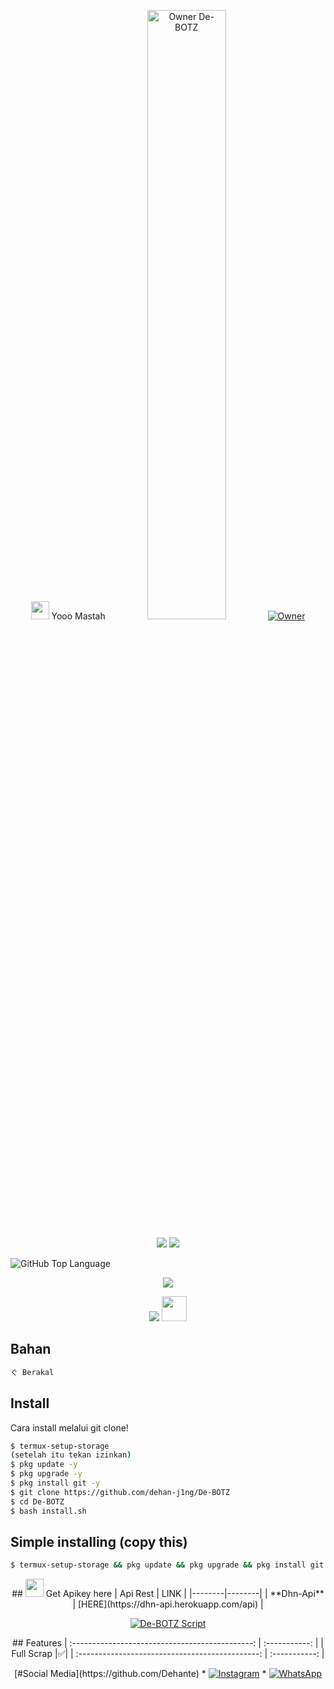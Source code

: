<p align="center">
<img src="https://github.com/TheDudeThatCode/TheDudeThatCode/blob/master/Assets/hmm.gif" width="29px"> Yooo Mastah 
<img src="https://avatars.githubusercontent.com/u/79034558?s=60&v=4" width="50%" alt="Owner De-BOTZ"/>
<a href="https://github.com/Dehante"><img title="Owner" src="https://img.shields.io/badge/Owner-De-BOTZ-black?style=for-the-badge&logo=windows"></a>
</p>

<p align="center">
  <img src="https://img.shields.io/badge/-JavaScript-black?style=flat-square&logo=javascript" />
  <img src="https://img.shields.io/badge/-Node.js-black?style=flat-square&logo=Node.js" />
</p>

![GitHub Top Language](https://github-readme-stats.vercel.app/api/top-langs/?username=dehan-j1ng&layout=compact&theme=highcontrast)

<p align="center">
<a href="https://github.com/Dehante/dhnbasicv1">
  <img align="center" src="https://github-readme-stats.vercel.app/api/pin/?username=Dehante&repo=dhnbasicv1&theme=highcontrast" />
</a>

<p align="center">
  <a href="https://youtube.com/channel/UCQ5vr4WbsabL5JMZV73mKWg"><img src="https://img.shields.io/badge/YouTube-ンテ Dehanjing-ff0000?style=for-the-badge&logo=youtube&logoColor=ff0000&link=https://youtube.com/channel/UCQ5vr4WbsabL5JMZV73mKWg" /></a>
  <a name=hendra759&label=VIEWS&style=flat-square&color=red"<img src="https://github.com/Dehante/dehanbotv3/blob/main/src/IMG-20210218-WA0202.jpg" width="40px" /><img src="https://github.com/Dehante/dehanbotv3/blob/main/src/IMG-20210218-WA0202.jpg" width="40px">

## Bahan
```bash
ぐ Berakal
```

## Install
Cara install melalui git clone!

```bash
$ termux-setup-storage
(setelah itu tekan izinkan)
$ pkg update -y
$ pkg upgrade -y
$ pkg install git -y
$ git clone https://github.com/dehan-j1ng/De-BOTZ
$ cd De-BOTZ
$ bash install.sh
```
## Simple installing (copy this)
```bash
$ termux-setup-storage && pkg update && pkg upgrade && pkg install git && git clone https://github.com/dehan-j1ng/De-BOTZ && cd De-BOTZ && bash install.sh
```

<p align="center">
## <img src="https://github.com/TheDudeThatCode/TheDudeThatCode/blob/master/Assets/hmm.gif" width="29px"> Get Apikey here
| Api Rest | LINK |
|--------|--------|
| **Dhn-Api** | [HERE](https://dhn-api.herokuapp.com/api) |
</p>

<p align="center">
<a href="#"><img title="De-BOTZ Script" src="https://img.shields.io/badge/-De--BOTZ-red?colorA=%ff0000&colorB=%23017e40&style=for-the-badge"></a>
</p>

<p align="center">
## Features
| :---------------------------------------------: | :-----------: |
|  Full Scrap |✅|
| :---------------------------------------------: | :-----------: |
</p>

<p align="center">
[#Social Media](https://github.com/Dehante)
* <a href="https://instagram.com/dehan_j1ng"><img alt="Instagram" src="https://img.shields.io/badge/Instagram-E4405F?style=for-the-badge&logo=instagram&logoColor=black"/></a>
* <a href="https://wa.me/+6281342474954"><img alt="WhatsApp" src="https://img.shields.io/badge/WhatsApp-25D366?style=for-the-badge&logo=whatsapp&logoColor=black"/></a>
</p>